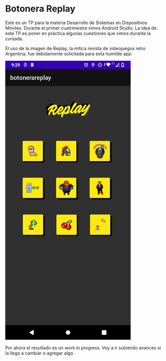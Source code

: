 # Botonera Replay

Este es un TP para la materia Desarrollo de Sistemas en Dispositivos Móviles. Durante el primer cuatrimestre vimos Android Studio. La idea de este TP es poner en práctica algunas cuestiones que vimos durante la cursada.

El uso de la imagen de Replay, la mítica revista de videojuegos retro Argentina, fue debidamente solicitada para esta humilde app.

![demo de la app botonera replay](./snapshot.png)

Por ahora el resultado es un work in progress. Voy a ir subiendo avances si la llego a cambiar o agregar algo.
